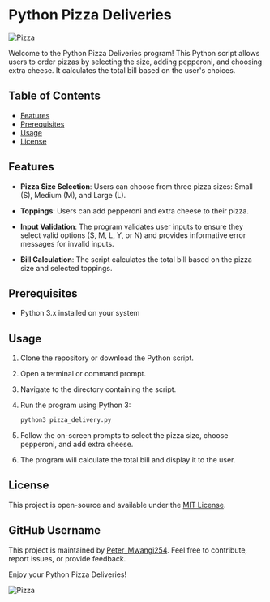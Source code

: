 # Python Pizza Deliveries

![Pizza](pizza.jpg)

Welcome to the Python Pizza Deliveries program! This Python script allows users to order pizzas by selecting the size, adding pepperoni, and choosing extra cheese. It calculates the total bill based on the user's choices.

## Table of Contents

- [Features](#features)
- [Prerequisites](#prerequisites)
- [Usage](#usage)
- [License](#license)

## Features

- **Pizza Size Selection**: Users can choose from three pizza sizes: Small (S), Medium (M), and Large (L).

- **Toppings**: Users can add pepperoni and extra cheese to their pizza.

- **Input Validation**: The program validates user inputs to ensure they select valid options (S, M, L, Y, or N) and provides informative error messages for invalid inputs.

- **Bill Calculation**: The script calculates the total bill based on the pizza size and selected toppings.

## Prerequisites

- Python 3.x installed on your system

## Usage

1. Clone the repository or download the Python script.

2. Open a terminal or command prompt.

3. Navigate to the directory containing the script.

4. Run the program using Python 3:

    ```bash
    python3 pizza_delivery.py
    ```

5. Follow the on-screen prompts to select the pizza size, choose pepperoni, and add extra cheese.

6. The program will calculate the total bill and display it to the user.

## License

This project is open-source and available under the [MIT License](LICENSE).

## GitHub Username

This project is maintained by [Peter_Mwangi254](https://github.com/Peter_Mwangi254). Feel free to contribute, report issues, or provide feedback.

Enjoy your Python Pizza Deliveries!

![Pizza](pizza.jpg)